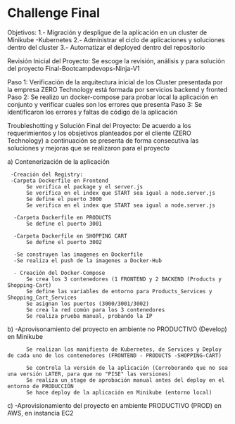 # Challenge Final 

Objetivos: 
  1.- Migración y despligue de la aplicación en un cluster de Minikube -Kubernetes
  2.- Administrar el ciclo de aplicaciones y soluciones dentro del cluster 
  3.- Automatizar el deployed dentro del repositorio
  
  Revisión Inicial del Proyecto: Se escoge la revisión, análisis y para solución del proyecto Final-Bootcampdevops-Ninja-V1
 
   Paso 1: Verificación de la arquitectura inicial de los Cluster presentada por la empresa ZERO Technology  está formada por servicios backend y fronted 
   Paso 2: Se realizo un docker-compose para probar local la aplicación en conjunto y verificar cuales son los errores que presenta 
   Paso 3: Se identificaron los errores y faltas de código de la aplicación
   
   Troubleshotting y Solución Final del Proyecto: De acuerdo a los requerimientos y los obsjetivos planteados por el cliente (ZERO Technology) a continuación se presenta  de forma consecutiva las soluciones y mejoras que se realizaron para el proyecto 
    
 a) Contenerización de la aplicación 
      
     -Creación del Registry: 
     -Carpeta Dockerfile en Frontend
          Se verifica el package y el server.js
          Se verifica en el index que START sea igual a node.server.js
          Se define el puerto 3000
          Se verifica en el index que START sea igual a node.server.js
           
      -Carpeta Dockerfile en PRODUCTS
          Se define el puerto 3001
           
      -Carpeta Dockerfile en SHOPPING CART 
          Se define el puerto 3002
      
      -Se construyen las imagenes en Dockerfile
      -Se realiza el push de la imagenes a Docker-Hub      
           
      - Creación del Docker-Compose 
          Se crea los 3 contenedores (1 FRONTEND y 2 BACKEND (Products y Shopping-Cart)
          Se define las variables de entorno para Products_Services y Shopping_Cart_Services
          Se asignan los puertos (3000/3001/3002)
          Se crea la red común para los 3 contenedores
          Se realiza prueba manual, probando la IP 

b) -Aprovisonamiento del proyecto en ambiente no PRODUCTIVO (Develop) en Minikube
     
          Se realizan los manifiesto de Kubernetes, de Services y Deploy de cada uno de los contenedores (FRONTEND - PRODUCTS -SHOPPING-CART)
          
          Se controla la versión de la aplicación (Corroborando que no sea una versión LATER, para que no "PISE" las versiones)
          Se realiza un stage de aprobación manual antes del deploy en el entorno de PRODUCCIÖN
          Se hace deploy de la aplicación en Minikube (entorno local) 
          
   c) -Aprovisionamiento del proyecto en ambiente PRODUCTIVO (PROD) en AWS, en instancia EC2         
          
          
          
          
          
          
          
          
          
          
          
          
          
          
          
          
          
          
          
          
